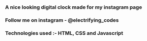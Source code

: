 ### A nice looking digital clock made for my instagram page

### Follow me on instagram - @electrifying_codes

### Technologies used :- HTML, CSS and Javascript